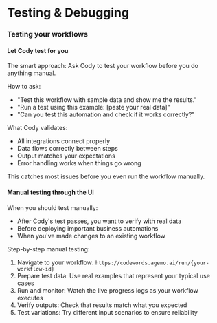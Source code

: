 # Testing & Debugging

### Testing your workflows

#### Let Cody test for you

The smart approach: Ask Cody to test your workflow before you do anything manual.

How to ask:

* "Test this workflow with sample data and show me the results."
* "Run a test using this example: \[paste your real data]"
* "Can you test this automation and check if it works correctly?"

What Cody validates:

* All integrations connect properly
* Data flows correctly between steps
* Output matches your expectations
* Error handling works when things go wrong

This catches most issues before you even run the workflow manually.

#### Manual testing through the UI

When you should test manually:

* After Cody's test passes, you want to verify with real data
* Before deploying important business automations
* When you've made changes to an existing workflow

Step-by-step manual testing:

1. Navigate to your workflow: `https://codewords.agemo.ai/run/{your-workflow-id}`
2. Prepare test data: Use real examples that represent your typical use cases
3. Run and monitor: Watch the live progress logs as your workflow executes
4. Verify outputs: Check that results match what you expected
5. Test variations: Try different input scenarios to ensure reliability
